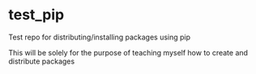 # test_pip

Test repo for distributing/installing packages using pip

This will be solely for the purpose of teaching myself how to create and distribute packages
